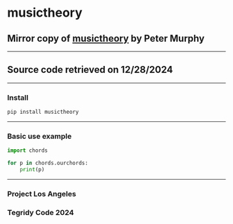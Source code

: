 # musictheory
## Mirror copy of [musictheory](https://github.com/peterkmurphy/musictheory) by Peter Murphy

***

## Source code retrieved on 12/28/2024

***

### Install

```sh
pip install musictheory
```

***

### Basic use example

```python
import chords

for p in chords.ourchords:
    print(p)
```

***

### Project Los Angeles
### Tegridy Code 2024
